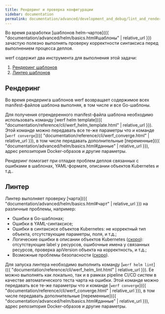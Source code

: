 ```yaml
---
title: Рендеринг и проверка конфигурации
sidebar: documentation
permalink: documentation/advanced/development_and_debug/lint_and_render_chart.html
---
```


Во время разработки [шаблонов helm-чартов]({{ "documentation/advanced/helm/basics.html#шаблоны" | relative_url }}) зачастую полезно выполнять проверку корректности синтаксиса перед выполнением процесса деплоя.

werf содержит два инструмента для выполнения этой задачи:

 1. [Рендеринг шаблонов](#рендеринг)
 2. [Линтер шаблонов](#линтер)

## Рендеринг

Во время рендеринга шаблонов werf возвращает содержимое всех manifest-файлов шаблона выполняя, в том числе и все Go-шаблоны.

Для получения отрендеренного manifest-файла шаблона необходимо использовать команду [werf helm template]({{ "documentation/reference/cli/werf_helm_template.html" | relative_url }}). Этой команде можно передавать все те-же параметры что и команде [`werf converge`]({{ "documentation/reference/cli/werf_converge.html" | relative_url }}), в том числе передавать дополнительные [переменные]({{ "documentation/advanced/helm/basics.html#данные" | relative_url }}), адрес репозитория Docker-образов и другие параметры.

Рендеринг помогает при отладке проблем деплоя связанных с ошибками в шаблонах, YAML-формате, описании объектов Kubernetes и т.д..

## Линтер

Линтер выполняет проверку [чарта]({{ "documentation/advanced/helm/basics.html#чарт" | relative_url }}) на различные проблемы, например:
 * Ошибки в Go-шаблонах;
 * Ошибки в YAML-синтаксисе;
 * Ошибки в синтаксисе объектов Kubernetes: не корректный тип объекта, отсутствующие параметры, поля, и т.д.;
 * Логические ошибки в описании объектов Kubernetes ([скоро](https://github.com/werf/werf/issues/1187)): отсутствующие label у ресурсов, ошибочные имена у связанных ресурсов, проверка apiVersion объекта на корректность, и т.д.;
 * Возможные проблемы безопасности ([скоро](https://github.com/werf/werf/issues/1317)).

Для запуска линтера необходимо выполнить команду [`werf helm lint`]({{ "documentation/reference/cli/werf_helm_lint.html" | relative_url }}). Ее можно выполнять как локально, так и в рамках pipeline CI/CD систем в качестве автоматического теста чарта на ошибки.
Этой команде можно передавать все те-же параметры что и команде [`werf converge`]({{ "documentation/reference/cli/werf_converge.html" | relative_url }}), в том числе  передавать дополнительные [переменные]({{ "documentation/advanced/helm/basics.html#данные" | relative_url }}), адрес репозитория Docker-образов и другие параметры.

